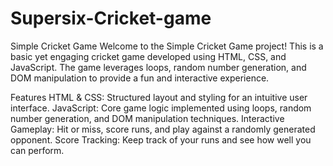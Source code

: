 # Supersix-Cricket-game
Simple Cricket Game
Welcome to the Simple Cricket Game project! This is a basic yet engaging cricket game developed using HTML, CSS, and JavaScript. The game leverages loops, random number generation, and DOM manipulation to provide a fun and interactive experience.

Features
HTML & CSS: Structured layout and styling for an intuitive user interface.
JavaScript: Core game logic implemented using loops, random number generation, and DOM manipulation techniques.
Interactive Gameplay: Hit or miss, score runs, and play against a randomly generated opponent.
Score Tracking: Keep track of your runs and see how well you can perform.
